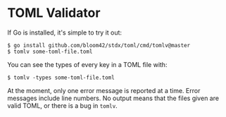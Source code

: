 # TOML Validator

If Go is installed, it's simple to try it out:

    $ go install github.com/bloom42/stdx/toml/cmd/tomlv@master
    $ tomlv some-toml-file.toml

You can see the types of every key in a TOML file with:

    $ tomlv -types some-toml-file.toml

At the moment, only one error message is reported at a time. Error messages
include line numbers. No output means that the files given are valid TOML, or
there is a bug in `tomlv`.

